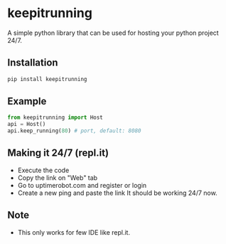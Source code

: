 # keepitrunning

A simple python library that can be used for hosting your python project 24/7.

## Installation
```bash
pip install keepitrunning
```

## Example
```python
from keepitrunning import Host
api = Host()
api.keep_running(80) # port, default: 8080
```

## Making it 24/7 (repl.it)
- Execute the code
- Copy the link on "Web" tab
- Go to uptimerobot.com and register or login
- Create a new ping and paste the link
It should be working 24/7 now.

## Note
- This only works for few IDE like repl.it.
